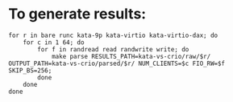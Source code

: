 # To generate results:

    for r in bare runc kata-9p kata-virtio kata-virtio-dax; do
        for c in 1 64; do
            for f in randread read randwrite write; do
                make parse RESULTS_PATH=kata-vs-crio/raw/$r/ OUTPUT_PATH=kata-vs-crio/parsed/$r/ NUM_CLIENTS=$c FIO_RW=$f SKIP_BS=256;
            done
        done
    done
